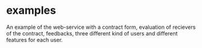 # examples
An example of the web-service with a contract form, evaluation of recievers of the contract, feedbacks, three different kind of users and different features for each user.
